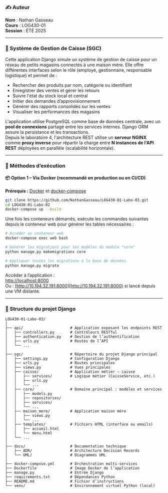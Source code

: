 ### ✍️ Auteur  
**Nom** : Nathan Gasseau  
**Cours** : LOG430-01  
**Session** : ÉTÉ 2025  

---

### 🎯 Système de Gestion de Caisse (SGC)  
Cette application Django simule un système de gestion de caisse pour un réseau de petits magasins connectés à une maison mère. Elle offre différentes interfaces selon le rôle (employé, gestionnaire, responsable logistique) et permet de :

- Rechercher des produits par nom, catégorie ou identifiant  
- Enregistrer des ventes et gérer les retours  
- Suivre l'état du stock local et central  
- Initier des demandes d’approvisionnement  
- Générer des rapports consolidés sur les ventes  
- Visualiser les performances des magasins  

L'application utilise PostgreSQL comme base de données centrale, avec un **pool de connexions** partagé entre les services internes. Django ORM assure la persistance et les transactions.  
Depuis le laboratoire 4, l'architecture REST utilise un **serveur NGINX** comme **proxy inverse** pour répartir la charge entre **N instances de l'API REST** déployées en parallèle (scalabilité horizontale).

---

### 🔧 Méthodes d’exécution  

#### 📦 Option 1 – Via Docker (recommandé en production ou en CI/CD)

**Prérequis :** [Docker](https://www.docker.com/) et [docker-compose](https://docs.docker.com/compose/)

```bash
git clone https://github.com/NathanGasseau/LOG430-01-Labo-03.git
cd LOG430-01-Labo-02
docker-compose up --build
```
Une fois les conteneurs démarrés, exécute les commandes suivantes depuis le conteneur web pour générer les tables nécessaires :
```bash
# Accéder au conteneur web
docker-compose exec web bash

# Générer les migrations pour les modèles du module "core"
python manage.py makemigrations core

# Appliquer toutes les migrations à la base de données
python manage.py migrate

```

Accéder à l’application :  
[http://localhost:8000](http://localhost:8000)  
Ou : [http://10.194.32.191:8000](http://10.194.32.191:8000) si lancé depuis une VM distante.

---

### 📁 Structure du projet Django  

```
LOG430-01-Labo-03/
│
├── api/                     # Application exposant les endpoints REST
│   ├── controllers.py       # Contrôleurs RESTful
│   ├── authentication.py    # Gestion de l’authentification
│   ├── urls.py              # Routes de l’API
│   └── ...
│
├── sgc/                     # Répertoire du projet Django principal
│   ├── settings.py          # Configuration Django
│   ├── urls.py              # Routes principales
│   ├── views.py             # Vues principales
│   ├── caisse/              # Application métier – caisse
│   │   ├── services/        # Logique métier (CaisseService, etc.)
│   │   ├── urls.py
│   │   └── ...
│   ├── core/                # Domaine principal : modèles et services
│   │   ├── models.py
│   │   ├── repositories/
│   │   ├── services/
│   │   └── ...
│   ├── maison_mere/         # Application maison mère
│   │   ├── views.py
│   │   └── ...
│   ├── templates/           # Fichiers HTML (interface ou emails)
│   │   ├── accueil.html
│   │   └── menu.html
│   └── ...
│
├── docs/                    # Documentation technique
│   ├── ADR/                 # Architecture Decision Records
│   └── UML/                 # Diagrammes UML
│
├── docker-compose.yml       # Orchestration multi-services
├── Dockerfile               # Image Docker de l’application
├── manage.py                # Entrée Django
├── requirements.txt         # Dépendances Python
├── README.md                # Fichier d’instructions
└── venv/                    # Environnement virtuel Python (local)
```